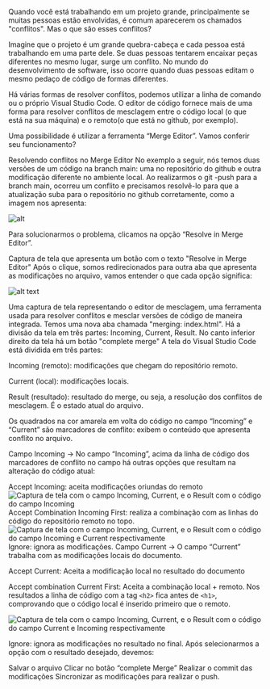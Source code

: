 Quando você está trabalhando em um projeto grande, principalmente se muitas pessoas estão envolvidas, é comum aparecerem os chamados "conflitos". Mas o que são esses conflitos?

Imagine que o projeto é um grande quebra-cabeça e cada pessoa está trabalhando em uma parte dele. Se duas pessoas tentarem encaixar peças diferentes no mesmo lugar, surge um conflito. No mundo do desenvolvimento de software, isso ocorre quando duas pessoas editam o mesmo pedaço de código de formas diferentes.

Há várias formas de resolver conflitos, podemos utilizar a linha de comando ou o próprio Visual Studio Code. O editor de código fornece mais de uma forma para resolver conflitos de mesclagem entre o código local (o que está na sua máquina) e o remoto(o que está no github, por exemplo).

Uma possibilidade é utilizar a ferramenta “Merge Editor”. Vamos conferir seu funcionamento?

Resolvendo conflitos no Merge Editor
No exemplo a seguir, nós temos duas versões de um código na branch main: uma no repositório do github e outra modificação diferente no ambiente local. Ao realizarmos o git -push para a branch main, ocorreu um conflito e precisamos resolvê-lo para que a atualização suba para o repositório no github corretamente, como a imagem nos apresenta:

![alt](https://cdn1.gnarususercontent.com.br/1/766890/6278fd28-f0f7-4864-96ac-111bcd929e22.png)

Para solucionarmos o problema, clicamos na opção “Resolve in Merge Editor”.

Captura de tela que apresenta um botão com o texto "Resolve in Merge Editor"
Após o clique, somos redirecionados para outra aba que apresenta as modificações no arquivo, vamos entender o que cada opção significa:

![alt text](https://cdn1.gnarususercontent.com.br/1/766890/54aaf673-9ca2-422d-a21e-daa1ff78464a.png)

Uma captura de tela representando o editor de mesclagem, uma ferramenta usada para resolver conflitos e mesclar versões de código de maneira integrada. Temos uma nova aba chamada "merging: index.html". Há a divisão da tela em três partes: Incoming, Current, Result. No canto inferior direito da tela há um botão "complete merge"
A tela do Visual Studio Code está dividida em três partes:

Incoming (remoto): modificações que chegam do repositório remoto.

Current (local): modificações locais.

Result (resultado): resultado do merge, ou seja, a resolução dos conflitos de mesclagem. É o estado atual do arquivo.

Os quadrados na cor amarela em volta do código no campo “Incoming” e “Current” são marcadores de conflito: exibem o conteúdo que apresenta conflito no arquivo.

Campo Incoming
-> No campo “Incoming”, acima da linha de código dos marcadores de conflito no campo há outras opções que resultam na alteração do código atual:

Accept Incoming: aceita modificações oriundas do remoto
![Captura de tela com o campo Incoming, Current, e o Result com o código do campo Incoming](https://cdn1.gnarususercontent.com.br/1/766890/61948d1f-45ee-40dd-91fb-93c2cd4349ac.png)
Accept Combination Incoming First: realiza a combinação com as linhas do código do repositório remoto no topo.
![Captura de tela com o campo Incoming, Current, e o Result com o código do campo Incoming e Current respectivamente](https://cdn1.gnarususercontent.com.br/1/766890/afe12393-1760-4aaa-bd3e-177a934264d1.png)
Ignore: ignora as modificações.
Campo Current
-> O campo “Current” trabalha com as modificações locais do documento.

Accept Current: Aceita a modificação local no resultado do documento

Accept combination Current First: Aceita a combinação local + remoto. Nos resultados a linha de código com a tag `<h2>` fica antes de `<h1>`, comprovando que o código local é inserido primeiro que o remoto.

![Captura de tela com o campo Incoming, Current, e o Result com o código do campo Current e Incoming respectivamente](https://cdn1.gnarususercontent.com.br/1/766890/08c39d10-b080-4bce-8a84-f3aeaccfa9f3.png)

Ignore: ignora as modificações no resultado no final.
Após selecionarmos a opção com o resultado desejado, devemos:

Salvar o arquivo
Clicar no botão “complete Merge”
Realizar o commit das modificações
Sincronizar as modificações para realizar o push.